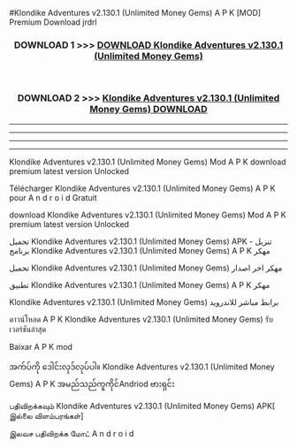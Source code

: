 #Klondike Adventures  v2.130.1 (Unlimited Money Gems) A P K [MOD] Premium Download jrdrl



<div align="center">

<h3>DOWNLOAD 1 >>> <a href="https://teeasianyam.web.app?sq=Klondike Adventures  v2.130.1 (Unlimited Money Gems)">DOWNLOAD Klondike Adventures  v2.130.1 (Unlimited Money Gems) </a></h3><br>

<h3>DOWNLOAD 2 >>> <a href="https://teeasianyam.web.app?sq=Klondike Adventures  v2.130.1 (Unlimited Money Gems) ">Klondike Adventures  v2.130.1 (Unlimited Money Gems)  DOWNLOAD </a></h3>

</div>


----------------------------------------------------------

----------------------------------------------------------

----------------------------------------------------------

----------------------------------------------------------


Klondike Adventures  v2.130.1 (Unlimited Money Gems)  Mod A P K download premium latest version Unlocked

Télécharger Klondike Adventures  v2.130.1 (Unlimited Money Gems)  A P K pour A n d r o i d Gratuit

download Klondike Adventures  v2.130.1 (Unlimited Money Gems)  Mod A P K premium latest version Unlocked

تحميل Klondike Adventures  v2.130.1 (Unlimited Money Gems)  APK - تنزيل برنامج Klondike Adventures  v2.130.1 (Unlimited Money Gems)  A P K مهكر

تحميل Klondike Adventures  v2.130.1 (Unlimited Money Gems)  مهكر اخر اصدار

تطبيق Klondike Adventures  v2.130.1 (Unlimited Money Gems)  A P K مهكر

Klondike Adventures  v2.130.1 (Unlimited Money Gems)  برابط مباشر للاندرويد

ดาวน์โหลด A P K Klondike Adventures  v2.130.1 (Unlimited Money Gems)  รับเวอร์ชันล่าสุด

Baixar A P K mod

အက်ပ်ကို ဒေါင်းလုဒ်လုပ်ပါ။ Klondike Adventures  v2.130.1 (Unlimited Money Gems)  A P K အမည်သည်ကူကိုင်Andriod ဗားရှင်း

பதிவிறக்கவும் Klondike Adventures  v2.130.1 (Unlimited Money Gems)  APK[ இல்லை விளம்பரங்கள்] 
 
இலவச பதிவிறக்க மோட் A n d r o i d




